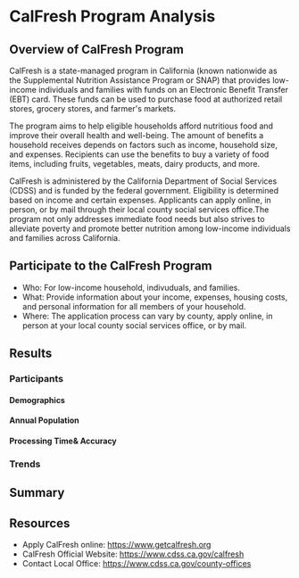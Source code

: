 # CalFresh Program Analysis
## Overview of CalFresh Program
CalFresh is a state-managed program in California (known nationwide as the Supplemental Nutrition Assistance Program or SNAP) that provides low-income individuals and families with funds on an Electronic Benefit Transfer (EBT) card. These funds can be used to purchase food at authorized retail stores, grocery stores, and farmer's markets.

The program aims to help eligible households afford nutritious food and improve their overall health and well-being. The amount of benefits a household receives depends on factors such as income, household size, and expenses. Recipients can use the benefits to buy a variety of food items, including fruits, vegetables, meats, dairy products, and more.

CalFresh is administered by the California Department of Social Services (CDSS) and is funded by the federal government. Eligibility is determined based on income and certain expenses. Applicants can apply online, in person, or by mail through their local county social services office.The program not only addresses immediate food needs but also strives to alleviate poverty and promote better nutrition among low-income individuals and families across California.


## Participate to the CalFresh Program
- Who: For low-income household, indivuduals, and families.
- What: Provide information about your income, expenses, housing costs, and personal information for all members of your household. 
- Where: The application process can vary by county, apply online, in person at your local county social services office, or by mail.


## Results

### Participants
#### Demographics
#### Annual Population
#### Processing Time& Accuracy
### Trends



## Summary



## Resources
- Apply CalFresh online: https://www.getcalfresh.org
- CalFresh Official Website: https://www.cdss.ca.gov/calfresh
- Contact Local Office: https://www.cdss.ca.gov/county-offices

